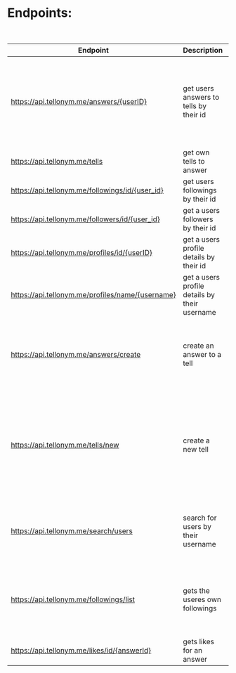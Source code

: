 # Endpoints:<br/><br/>
|Endpoint|Description|parameters|Other|
|--------|-----------|----------|-----|
|https://api.tellonym.me/answers/{userID}|get users answers to tells by their id|userId--user-ID(self explanatory),<br/> pos--position to get,<br/> optional:limit--limit of Results, max 100)|no Limits found, No auth required|
|https://api.tellonym.me/tells | get own tells to answer|None|Auth required|
|https://api.tellonym.me/followings/id/{user_id}|get users followings by their id|None|No auth required|
|https://api.tellonym.me/followers/id/{user_id}|get a users followers by their id|None|No auth required|
|https://api.tellonym.me/profiles/id/{userID}|get a users profile details by their id|None|No auth required|
|https://api.tellonym.me/profiles/name/{username}|get a users profile details by their username|None|No auth required|
|https://api.tellonym.me/answers/create |create an answer to a tell|limit--limit for tells to fetch,<br/>answer--answer as written text,<br/>tellId--Tell id to respond to|Auth required|
|https://api.tellonym.me/tells/new |create a new tell||tell--text which tell should contain,<br/>userId--user to send the tell to,<br/>limit--limit of tells to fetch,<br/>isInstagramInAppBrowser--False,<br/>isSenderRevealed--bool which shows if senders name should be revealed,<br/>captcha--some kind of captcha needed|captcha needed, currently nor fully worked out|
|https://api.tellonym.me/search/users |search for users by their username|searchString--String to search for,<br/>optional:limit--limit for search Results|Token necessary|
|https://api.tellonym.me/followings/list |gets the useres own followings| optional: limit--how many results to fetch,<br/>pos--at which position to fetch|Max limit is 500, Auth token required|
|https://api.tellonym.me/likes/id/{answerId}|gets likes for an answer|none|No auth required|
